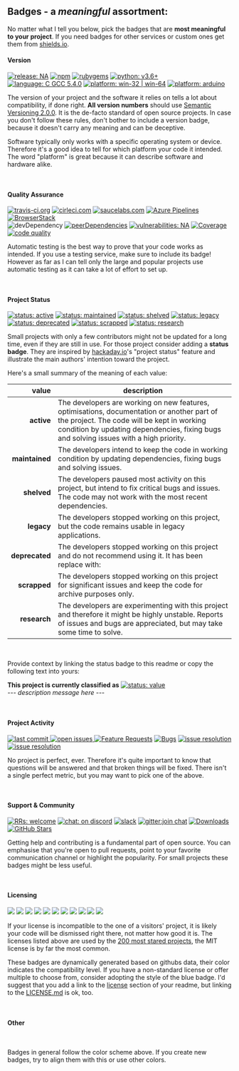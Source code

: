 ## Badges - a _meaningful_ assortment:

No matter what I tell you below, pick the badges that are **most meaningful to your project**. If you need badges for other services or custom ones get them from [shields.io][shields.io].

#### Version

<a href="#changelog"><img src="https://img.shields.io/github/release-pre/nqtronix/git-template.svg" alt="release: NA"></a>
<a href="https://www.npmjs.com/package/vue"><img src="https://img.shields.io/npm/v/vue.svg" alt="npm"></a>
<a href="https://rubygems.org/gems/bootstrap"><img src="https://img.shields.io/gem/v/bootstrap.svg" alt="rubygems"></a>
<a href=""><img src="https://img.shields.io/badge/python-v3.6+-blue.svg" alt="python: v3.6+"></a>
<a href="#about"><img src="https://img.shields.io/badge/language-C GCC 5.4.0-blue.svg" alt="language: C GCC 5.4.0"></a>
<a href=""><img src="https://img.shields.io/badge/platform-win--32 | win--64-blue.svg" alt="platform: win-32 | win-64"></a>
<a href=""><img src="https://img.shields.io/badge/platform-arduino-blue.svg" alt="platform: arduino"></a>


The version of your project and the software it relies on tells a lot about compatibility, if done right. **All version numbers** should use [Semantic Versioning 2.0.0][semver.org]. It is the de-facto standard of open source projects. In case you don't follow these rules, don't bother to include a version badge, because it doesn't carry any meaning and can be deceptive.

Software typically only works with a specific operating system or device. Therefore it's a good idea to tell for which platform your code it intended. The word "platform" is great because it can describe software and hardware alike.

<br>

#### Quality Assurance

<a href="https://travis-ci.org/freeCodeCamp/freeCodeCamp"><img src="https://travis-ci.org/freeCodeCamp/freeCodeCamp.svg?branch=staging" alt="travis-ci.org"></a>
<a href="https://circleci.com"><img src="https://circleci.com/gh/facebook/react.svg?style=shield&circle-token=:circle-token" alt="cirleci.com"></a>
<a href="https://app.saucelabs.com/builds/50f8372d79f743a3b25fb6ca4851ca4c"><img src="https://app.saucelabs.com/buildstatus/vuejs" alt="saucelabs.com"></a>
<a href="https://aka.ms/vscode-builds"><img src="https://vscode.visualstudio.com/_apis/public/build/definitions/a4cdce18-a05c-4bb8-9476-5d07e63bfd76/1/badge?branchName=master" alt="Azure Pipelines"></a>
<a href="https://www.browserstack.com/automate/public-build/SkxZcStBeExEdVJqQ2hWYnlWckpkNmNEY213SFp6WHFETWk2bGFuY3pCbz0tLXhqbHJsVlZhQnRBdEpod3NLSDMzaHc9PQ==--3d0b75245708616eb93113221beece33e680b229"><img src="https://www.browserstack.com/automate/badge.svg?badge_key=SkxZcStBeExEdVJqQ2hWYnlWckpkNmNEY213SFp6WHFETWk2bGFuY3pCbz0tLXhqbHJsVlZhQnRBdEpod3NLSDMzaHc9PQ==--3d0b75245708616eb93113221beece33e680b229" alt="BrowserStack"></a><br>
<img src="https://img.shields.io/david/dev/twbs/bootstrap.svg" alt="devDependency"></a>
<a href="https://coveralls.io/github/twbs/bootstrap?branch=v4-dev">
<img src="https://img.shields.io/david/peer/twbs/bootstrap.svg" alt="peerDependencies"></a>
<a href="https://david-dm.org/twbs/bootstrap?type=dev">
<a href="https://snyk.io/test/github/freecodecamp/freecodecamp"><img src="https://snyk.io/test/github/freecodecamp/freecodecamp/badge.svg" alt="vulnerabilities: NA"></a>
<a href="https://david-dm.org/twbs/bootstrap?type=peer"><img  src="https://img.shields.io/coveralls/github/twbs/bootstrap/v4-dev.svg" alt="Coverage"></a>
<a href="https://lgtm.com/projects/g/mrdoob/three.js/"><img src="https://img.shields.io/lgtm/grade/javascript/g/mrdoob/three.js.svg?label=code%20quality" alt="code quality"></a>

Automatic testing is the best way to prove that your code works as intended. If you use a testing service, make sure to include its badge! However as far as I can tell only the large and popular projects use automatic testing as it can take a lot of effort to set up.

<br>

#### Project Status

<a href="https://github.com/nqtronix/git-template/blob/master/badges.md#project-status"><img src="https://img.shields.io/badge/status-active-brightgreen.svg" alt="status: active"></a>
<a href="https://github.com/nqtronix/git-template/blob/master/badges.md#project-status"><img src="https://img.shields.io/badge/status-maintained-green.svg" alt="status: maintained"></a>
<a href="https://github.com/nqtronix/git-template/blob/master/badges.md#project-status"><img src="https://img.shields.io/badge/status-shelved-yellowgreen.svg" alt="status: shelved"></a>
<a href="https://github.com/nqtronix/git-template/blob/master/badges.md#project-status"><img src="https://img.shields.io/badge/status-legacy-yellow.svg" alt="status: legacy"></a>
<a href="https://github.com/nqtronix/git-template/blob/master/badges.md#project-status"><img src="https://img.shields.io/badge/status-deprecated-orange.svg" alt="status: deprecated"></a>
<a href="https://github.com/nqtronix/git-template/blob/master/badges.md#project-status"><img src="https://img.shields.io/badge/status-scrapped-red.svg" alt="status: scrapped"></a>
<a href="https://github.com/nqtronix/git-template/blob/master/badges.md#project-status"><img src="https://img.shields.io/badge/status-research-violet.svg" alt="status: research"></a>

Small projects with only a few contributors might not be updated for a long time, even if they are still in use. For those project consider adding a **status badge**. They are inspired by [hackaday.io]'s "project status" feature and illustrate the main authors' intention toward the project.

Here's a small summary of the meaning of each value:

value      | description
----------:| ---
**active** | The developers are working on new features, optimisations, documentation or another part of the project. The code will be kept in working condition by updating dependencies, fixing bugs and solving issues with a high priority.
**maintained** | The developers intend to keep the code in working condition by updating dependencies, fixing bugs and solving issues.
**shelved** | The developers paused most activity on this project, but intend to fix critical bugs and issues. The code may not work with the most recent dependencies.
 **legacy** | The developers stopped working on this project, but the code remains usable in legacy applications.
**deprecated** | The developers stopped working on this project and do not recommend using it. It has been replace with:
**scrapped** | The developers stopped working on this project for significant issues and keep the code for archive purposes only.
**research** | The developers are experimenting with this project and therefore it might be highly unstable. Reports of issues and bugs are appreciated, but may take some time to solve.

<br>

Provide context by linking the status badge to this readme or copy the following text into yours:

**This project is currently classified as** <a href="https://github.com/nqtronix/git-template/blob/master/badges.md#project-status"><img src="https://img.shields.io/badge/status-value-lightgrey.svg" alt="status: value"></a><br>
_--- description message here ---_


<br>

#### Project Activity

<a href="https://github.com/nqtronix/git-template/commits/master"><img src="https://img.shields.io/github/last-commit/nqtronix/git-template.svg" alt="last commit">
<a href="https://github.com/anfederico/Clairvoyant/issues"><img src="https://img.shields.io/github/issues/anfederico/Clairvoyant.svg" alt="open issues">
<a href="https://github.com/Microsoft/vscode/issues?q=is%3Aopen+is%3Aissue+label%3Afeature-request+sort%3Areactions-%2B1-desc"><img src="https://img.shields.io/github/issues/Microsoft/vscode/feature-request.svg" alt="Feature Requests"></a>
<a href="https://github.com/Microsoft/vscode/issues?utf8=✓&q=is%3Aissue+is%3Aopen+label%3Abug"><img src="https://img.shields.io/github/issues/Microsoft/vscode/bug.svg" alt="Bugs"></a>
<a href="https://isitmaintained.com"><img src="https://isitmaintained.com/badge/resolution/facebook/react.svg" alt="issue resolution"></a>
<a href="https://isitmaintained.com"><img src="https://isitmaintained.com/badge/open/facebook/react.svg" alt="issue resolution"></a>

No project is perfect, ever. Therefore it's quite important to know that questions will be answered and that broken things will be fixed. There isn't a single perfect metric, but you may want to pick one of the above.

<br>

#### Support & Community

<a href="http://makeapullrequest.com"><img src="https://img.shields.io/badge/PRs-welcome-brightgreen.svg" alt="RRs: welcome"></a>
<a href="https://chat.vuejs.org/"><img src="https://img.shields.io/badge/chat-on%20discord-7289da.svg" alt="chat: on discord"></a>
<a href="https://bootstrap-slack.herokuapp.com/"><img src="https://bootstrap-slack.herokuapp.com/badge.svg" alt="slack"></a>
<a href="https://gitter.im/airbnb/javascript?utm_source=badge&utm_medium=badge&utm_campaign=pr-badge"><img src="https://badges.gitter.im/Join%20Chat.svg" alt="gitter:join chat"></a>
<a href="https://npmcharts.com/compare/vue?minimal=true"><img src="https://img.shields.io/npm/dm/vue.svg" alt="Downloads"></a>
<a href=""><img src="https://img.shields.io/github/stars/IgorAntun/node-chat.svg" alt="GitHub Stars"></a>

Getting help and contributing is a fundamental part of open source. You can emphasise that you're open to pull requests, point to your favorite communication channel or highlight the popularity. For small projects these badges might be less useful.

<br>

#### Licensing

<a href="https://github.com/github/gitignore/blob/master/LICENSE.md"><img src="https://img.shields.io/github/license/github/gitignore.svg"></a>
<a href="https://github.com/rg3/youtube-dl/blob/master/LICENSE.md"><img src="https://img.shields.io/github/license/rg3/youtube-dl.svg"></a>
<a href="https://github.com/twbs/bootstrap/blob/v4-dev/LICENSE"><img src="https://img.shields.io/github/license/twbs/bootstrap.svg"></a>
<a href="https://github.com/tensorflow/tensorflow/blob/master/LICENSE.md"><img src="https://img.shields.io/github/license/tensorflow/tensorflow.svg"></a>
<a href="https://github.com/freeCodeCamp/freeCodeCamp/blob/master/LICENSE.md"><img src="https://img.shields.io/github/license/freeCodeCamp/freeCodeCamp.svg"></a>
<a href="https://github.comjwasham/coding-interview-university/blob/master/LICENSE.md"><img src="https://img.shields.io/github/license/jwasham/coding-interview-university.svg"></a>
<a href="https://github.com/justjavac/free-programming-books-zh_CN/blob/master/LICENSE.md"><img src="https://img.shields.io/github/license/justjavac/free-programming-books-zh_CN.svg"></a>
<a href="https://github.com/nodemailer/mailparser/blob/master/LICENSE.md"><img src="https://img.shields.io/github/license/nodemailer/mailparser.svg"></a>
<a href="https://github.com/sindresorhus/awesome/blob/master/LICENSE.md"><img src="https://img.shields.io/github/license/sindresorhus/awesome.svg"></a>
<a href="https://github.com/FortAwesome/Font-Awesome/blob/master/LICENSE.md"><img src="https://img.shields.io/github/license/FortAwesome/Font-Awesome.svg"></a>
<a href="#license"><img src="https://img.shields.io/badge/license-MIT | Unlicense-blue.svg"></a>

If your license is incompatible to the one of a visitors' project, it is likely your code will be dismissed right there, not matter how good it is. The licenses listed above are used by the [200 most stared projects][git-top200], the MIT license is by far the most common.

These badges are dynamically generated based on githubs data, their color indicates the compatibility level. If you have a non-standard license or offer multiple to choose from, consider adopting the style of the blue badge. I'd suggest that you add a link to the [license][git-readme-license] section of your readme, but linking to the [LICENSE.md][git-license] is ok, too.

<br>

#### Other

<a href="https://github.com/nqtronix/git-template/blob/master/README.md"><img src="https://img.shields.io/badge/%20%20-best-brightgreen.svg" alt=""></a>
<a href="https://github.com/nqtronix/git-template/blob/master/README.md"><img src="https://img.shields.io/badge/%20%20-good-green.svg" alt=""></a>
<a href="https://github.com/nqtronix/git-template/blob/master/README.md"><img src="https://img.shields.io/badge/%20%20-ok-yellowgreen.svg" alt=""></a>
<a href="https://github.com/nqtronix/git-template/blob/master/README.md"><img src="https://img.shields.io/badge/%20%20-meh-yellow.svg" alt=""></a>
<a href="https://github.com/nqtronix/git-template/blob/master/README.md"><img src="https://img.shields.io/badge/%20%20-bad-orange.svg" alt=""></a>
<a href="https://github.com/nqtronix/git-template/blob/master/README.md"><img src="https://img.shields.io/badge/%20%20-worst-red.svg" alt=""></a>
<a href="https://github.com/nqtronix/git-template/blob/master/README.md"><img src="https://img.shields.io/badge/%20%20-other-blue.svg" alt=""></a>
<a href="https://github.com/nqtronix/git-template/blob/master/README.md"><img src="https://img.shields.io/badge/%20%20-unknown-lightgrey.svg" alt=""></a>

Badges in general follow the color scheme above. If you create new badges, try to align them with this or use other colors.

<!-- LINKS -->

[semver.org]:https://semver.org/
[shields.io]:https://shields.io
[hackaday.io]:https://hackaday.io

[git-top200]:https://github.com/search?l=&p=1&q=stars%3A%3E500&ref=advsearch&type=Repositories&utf8=%E2%9C%93
[git-license]:LICENSE.md
[git-readme-license]:README.md#license



